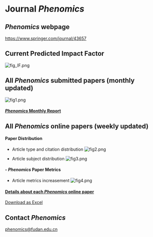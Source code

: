 # Journal *Phenomics*

## *Phenomics* webpage 

https://www.springer.com/journal/43657

## Current Predicted Impact Factor

![fig_IF.png](https://gitee.com/telogen/Journal-Phenomics/raw/master/figures/fig_IF.png)


## All *Phenomics* submitted papers (monthly updated)

<!-- 月初修改 -->
![fig1.png](https://gitee.com/telogen/Journal-Phenomics/raw/master/figures/fig1.png)

#### [*Phenomics* Monthly Report](https://kdocs.cn/l/clR9KnB3xKQp)


## All *Phenomics* online papers (weekly updated)

#### Paper Distribution
<!-- fig2 文章分布、citation分布图 每周修改-->
- Article type and citation distribution 
![fig2.png](https://gitee.com/telogen/Journal-Phenomics/raw/master/figures/fig2.png)

<!-- fig3 subject分布图 暂不修改 -->
- Article subject distribution 
![fig3.png](https://gitee.com/telogen/Journal-Phenomics/raw/master/figures/fig3.png)

#### - *Phenomics* Paper Metrics
<!-- fig4 增量趋势图 每周修改 -->
- Article metrics increasement 
![fig4.png](https://gitee.com/telogen/Journal-Phenomics/raw/master/figures/fig4.png)

<!-- 每周修改 -->
#### [Details about each *Phenomics* online paper](https://github.com/Telogen/Journal-Phenomics/blob/master/weekly_online_paper_metrices/README.md)

[Download as Excel](https://github.com/Telogen/Journal-Phenomics/blob/master/weekly_online_paper_metrices/all_Phenomics_paper_metrics.xlsx)



## Contact *Phenomics*

phenomics@fudan.edu.cn


